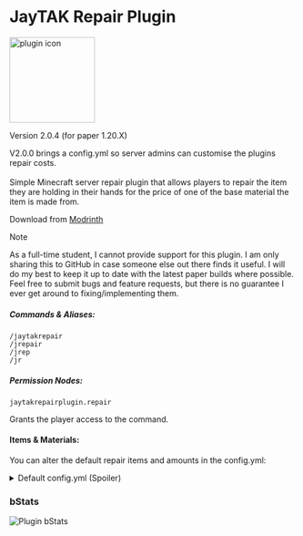 # JayTAK Repair Plugin
<img src="https://cdn.modrinth.com/data/KNFBnUnH/66c81bb00e229dbfd771601b53e5f29bfc12f7b7.png" alt="plugin icon" width="150">

Version 2.0.4 (for paper 1.20.X)

V2.0.0 brings a config.yml so server admins can customise the plugins repair costs.
<br><br>
Simple Minecraft server repair plugin that allows players to repair the item they are holding in their hands for the price of one of the base material the item is made from.

Download from [Modrinth](https://modrinth.com/plugin/jaytak-repair)

>[!NOTE]
> As a full-time student, I cannot provide support for this plugin. I am only sharing this to GitHub in case someone else out there finds it useful. I will do my best to keep it up to date with the latest paper builds where possible.<br>
>Feel free to submit bugs and feature requests, but there is no guarantee I ever get around to fixing/implementing them.

##### Commands & Aliases:

```
/jaytakrepair
/jrepair
/jrep
/jr
```

##### Permission Nodes:

``
jaytakrepairplugin.repair
``

Grants the player access to the command.

#### Items & Materials:
You can alter the default repair items and amounts in the config.yml:
<details>
    <summary>Default config.yml (Spoiler)</summary>

    # JayTAK Repair Configuration File.
    repairMaterials:
        # Anvils:
        DAMAGED_ANVIL:
            material: IRON_BLOCK
            amount: 1
        CHIPPED_ANVIL:
            material: IRON_INGOT
            amount: 1
        
        # Leather Items:
        LEATHER_CAP:
            material: LEATHER
            amount: 1
        LEATHER_TUNIC:
            material: LEATHER
            amount: 1
        LEATHER_PANTS:
            material: LEATHER
            amount: 1
        LEATHER_BOOTS:
            material: LEATHER
            amount: 1
        LEATHER_HORSE_ARMOUR:
            material: LEATHER
            amount: 3
        
        # Chainmail Items:
        CHAINMAIL_HELMET:
            material: IRON_INGOT
            amount: 4
        CHAINMAIL_CHESTPLATE:
            material: IRON_INGOT
            amount: 4
        CHAINMAIL_LEGGINGS:
            material: IRON_INGOT
            amount: 4
        CHAINMAIL_BOOTS:
            material: IRON_INGOT
            amount: 4
        
        # Iron Items:
        IRON_HELMET:
            material: IRON_INGOT
            amount: 1
        IRON_CHESTPLATE:
            material: IRON_INGOT
            amount: 1
        IRON_LEGGINGS:
            material: IRON_INGOT
            amount: 1
        IRON_BOOTS:
            material: IRON_INGOT
            amount: 1
        IRON_HORSE_ARMOUR:
            material: IRON_INGOT
            amount: 3
        IRON_PICKAXE:
            material: IRON_INGOT
            amount: 1
        IRON_AXE:
            material: IRON_INGOT
            amount: 1
        IRON_SHOVEL:
            material: IRON_INGOT
            amount: 1
        IRON_SWORD:
            material: IRON_INGOT
            amount: 1
        IRON_HOE:
            material: IRON_INGOT
            amount: 1
        
        # Gold Items:
        GOLD_HELMET:
            material: GOLD_INGOT
            amount: 1
        GOLD_CHESTPLATE:
            material: GOLD_INGOT
            amount: 1
        GOLD_LEGGINGS:
            material: GOLD_INGOT
            amount: 1
        GOLD_BOOTS:
            material: GOLD_INGOT
            amount: 1
        GOLD_HORSE_ARMOUR:
            material: GOLD_INGOT
            amount: 3
        GOLD_PICKAXE:
            material: GOLD_INGOT
            amount: 1
        GOLD_AXE:
            material: GOLD_INGOT
            amount: 1
        GOLD_SHOVEL:
            material: GOLD_INGOT
            amount: 1
        GOLD_SWORD:
            material: GOLD_INGOT
            amount: 1
        GOLD_HOE:
            material: GOLD_INGOT
            amount: 1
        
        # Diamond Items:
        DIAMOND_HELMET:
            material: DIAMOND
            amount: 1
        DIAMOND_CHESTPLATE:
            material: DIAMOND
            amount: 1
        DIAMOND_LEGGINGS:
            material: DIAMOND
            amount: 1
        DIAMOND_BOOTS:
            material: DIAMOND
            amount: 1
        DIAMOND_HORSE_ARMOUR:
            material: DIAMOND
            amount: 3
        DIAMOND_PICKAXE:
            material: DIAMOND
            amount: 1
        DIAMOND_AXE:
            material: DIAMOND
            amount: 1
        DIAMOND_SHOVEL:
            material: DIAMOND
            amount: 1
        DIAMOND_SWORD:
            material: DIAMOND
            amount: 1
        DIAMOND_HOE:
            material: DIAMOND
            amount: 1
        
        # Netherite Items:
        NETHERITE_HELMET:
            material: NETHERITE_INGOT
            amount: 1
        NETHERITE_CHESTPLATE:
            material: NETHERITE_INGOT
            amount: 1
        NETHERITE_LEGGINGS:
            material: NETHERITE_INGOT
            amount: 1
        NETHERITE_BOOTS:
            material: NETHERITE_INGOT
            amount: 1
        NETHERITE_HORSE_ARMOUR:
            material: NETHERITE_INGOT
            amount: 3
        NETHERITE_PICKAXE:
            material: NETHERITE_INGOT
            amount: 1
        NETHERITE_AXE:
            material: NETHERITE_INGOT
            amount: 1
        NETHERITE_SHOVEL:
            material: NETHERITE_INGOT
            amount: 1
        NETHERITE_SWORD:
            material: NETHERITE_INGOT
            amount: 1
        NETHERITE_HOE:
            material: NETHERITE_INGOT
            amount: 1
        
        # Miscellaneous Items:
        TRIDENT:
            material: DIAMOND
            amount: 4
        SHIELD:
            material: IRON_INGOT
            amount: 1
        BOW:
            material: OAK_PLANKS
            amount: 1
        CROSSBOW:
            material: OAK_PLANKS
            amount: 2
        FISHING_ROD:
            material: STICK
            amount: 1
        ELYTRA:
            material: DIAMOND
            amount: 4
        FLINT_AND_STEEL:
            material: FLINT
            amount: 1

        # You can add any item that is damageable (has a damage bar) to this file.
        #
        # ITEM_NAME: WOODEN_SWORD < The name of the item you want to repair.
        #   material: DIRT < The name of the item you want to repair it with.
        #   amount: 20 < The amount of the repair item you want to use during repair.
        #
        # Custom Configuration Here:


</details>

### bStats

![Plugin bStats](https://bstats.org/signatures/bukkit/JayTAK%20Repair%20Plugin.svg)

